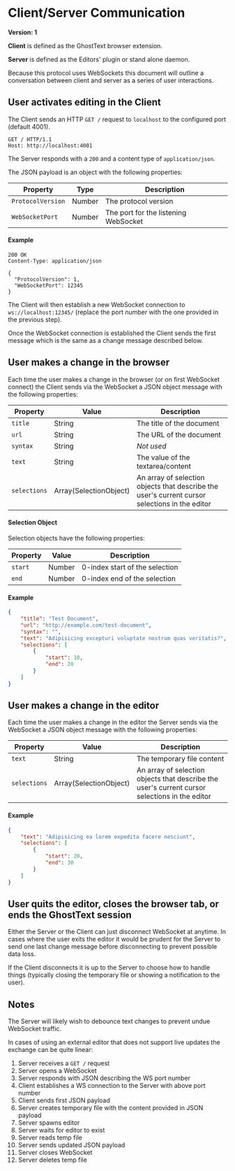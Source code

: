 # Client/Server Communication

**Version: 1**

**Client** is defined as the GhostText browser extension.

**Server** is defined as the Editors' plugin or stand alone daemon.

Because this protocol uses WebSockets this document will outline a conversation
between client and server as a series of user interactions.

## User activates editing in the Client

The Client sends an HTTP `GET /` request to `localhost` to the configured port
(default 4001).

```
GET / HTTP/1.1
Host: http://localhost:4001
```

The Server responds with a `200` and a content type of `application/json`.

The JSON payload is an object with the following properties:

| Property          | Type   | Description                          |
| ----------------- | ------ | ------------------------------------ |
| `ProtocolVersion` | Number | The protocol version                 |
| `WebSocketPort`   | Number | The port for the listening WebSocket |

#### Example

```
200 OK
Content-Type: application/json

{
  "ProtocolVersion": 1,
  "WebSocketPort": 12345
}
```

The Client will then establish a new WebSocket connection to
`ws://localhost:12345/` (replace the port number with the one provided in the
previous step).

Once the WebSocket connection is established the Client sends the first message
which is the same as a change message described below.

## User makes a change in the browser

Each time the user makes a change in the browser (or on first WebSocket
connect) the Client sends via the WebSocket a JSON object message with the
following properties:

| Property     | Value                  | Description                                                                                    |
| ------------ | ---------------------- | ---------------------------------------------------------------------------------------------- |
| `title`      | String                 | The title of the document                                                                      |
| `url`        | String                 | The URL of the document                                                                        |
| `syntax`     | String                 | _Not used_                                                                                     |
| `text`       | String                 | The value of the textarea/content                                                              |
| `selections` | Array(SelectionObject) | An array of selection objects that describe the user's current cursor selections in the editor |

#### Selection Object

Selection objects have the following properties:

| Property | Value  | Description                    |
| -------- | ------ | ------------------------------ |
| `start`  | Number | 0-index start of the selection |
| `end`    | Number | 0-index end of the selection   |

#### Example

```json
{
	"title": "Test Document",
	"url": "http://example.com/test-document",
	"syntax": "",
	"text": "Adipisicing excepturi voluptate nostrum quas veritatis?",
	"selections": [
		{
			"start": 10,
			"end": 20
		}
	]
}
```

## User makes a change in the editor

Each time the user makes a change in the editor the Server sends via the
WebSocket a JSON object message with the following properties:

| Property     | Value                  | Description                                                                                    |
| ------------ | ---------------------- | ---------------------------------------------------------------------------------------------- |
| `text`       | String                 | The temporary file content                                                                     |
| `selections` | Array(SelectionObject) | An array of selection objects that describe the user's current cursor selections in the editor |

#### Example

```json
{
	"text": "Adipisicing ea lorem expedita facere nesciunt",
	"selections": [
		{
			"start": 20,
			"end": 30
		}
	]
}
```

## User quits the editor, closes the browser tab, or ends the GhostText session

Either the Server or the Client can just disconnect WebSocket at anytime. In
cases where the user exits the editor it would be prudent for the Server to
send one last change message before disconnecting to prevent possible data
loss.

If the Client disconnects it is up to the Server to choose how to handle things
(typically closing the temporary file or showing a notification to the user).

## Notes

The Server will likely wish to debounce text changes to prevent undue WebSocket
traffic.

In cases of using an external editor that does not support live updates the
exchange can be quite linear:

1.  Server receives a `GET /` request
2.  Server opens a WebSocket
3.  Server responds with JSON describing the WS port number
4.  Client establishes a WS connection to the Server with above port number
5.  Client sends first JSON payload
6.  Server creates temporary file with the content provided in JSON payload
7.  Server spawns editor
8.  Server waits for editor to exist
9.  Server reads temp file
10. Server sends updated JSON payload
11. Server closes WebSocket
12. Server deletes temp file
